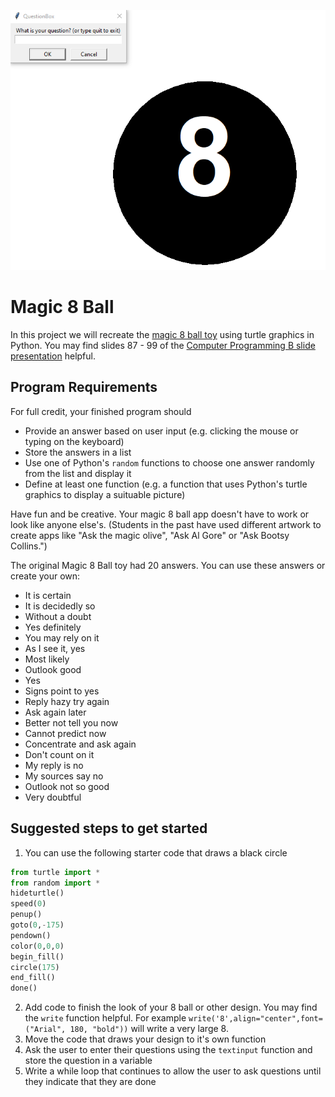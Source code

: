 ![](Magic8Ball.gif)   

Magic 8 Ball
============
In this project we will recreate the [magic 8 ball toy](https://www.magic8ball.org/inside-the-magic-8-ball/) using turtle graphics in Python. You may find slides 87 - 99 of the [Computer Programming B slide presentation](https://docs.google.com/presentation/d/1rICcmNbnGYsB-cV_6EatPyzcOS2sId80Jh2kayUzm4Q/edit?usp=sharing) helpful.
 
Program Requirements
-------------------
For full credit, your finished program should
+ Provide an answer based on user input (e.g. clicking the mouse or typing on the keyboard)
+ Store the answers in a list
+ Use one of Python's `random` functions to choose one answer randomly from the list and display it
+ Define at least one function (e.g. a function that uses Python's turtle graphics to display a suituable picture)
 
Have fun and be creative. Your magic 8 ball app doesn't have to work or look like anyone else's. (Students in the past have used different artwork to create apps like "Ask the magic olive", "Ask Al Gore" or "Ask Bootsy Collins.") 
 
The original Magic 8 Ball toy had 20 answers. You can use these answers or create your own:
+ It is certain
+ It is decidedly so
+ Without a doubt
+ Yes definitely
+ You may rely on it
+ As I see it, yes
+ Most likely
+ Outlook good
+ Yes
+ Signs point to yes
+ Reply hazy try again
+ Ask again later
+ Better not tell you now
+ Cannot predict now
+ Concentrate and ask again
+ Don't count on it
+ My reply is no
+ My sources say no
+ Outlook not so good
+ Very doubtful

Suggested steps to get started
------------------------------
1. You can use the following starter code that draws a black circle
```python
from turtle import *
from random import *
hideturtle()
speed(0)
penup()
goto(0,-175)
pendown()
color(0,0,0)
begin_fill()
circle(175)
end_fill()
done()
```
 2. Add code to finish the look of your 8 ball or other design. You may find the `write` function helpful. For example `write('8',align="center",font=("Arial", 180, "bold"))` will write a very large 8.
 3. Move the code that draws your design to it's own function
 4. Ask the user to enter their questions using the `textinput` function and store the question in a variable 
 5. Write a while loop that continues to allow the user to ask questions until they indicate that they are done


